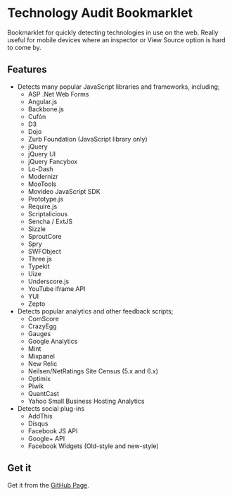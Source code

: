 # Technology Audit Bookmarklet

Bookmarklet for quickly detecting technologies in use on the web. Really useful for mobile devices where an inspector or View Source option is hard to come by.

## Features

* Detects many popular JavaScript libraries and frameworks, including;
  * ASP .Net Web Forms
  * Angular.js
  * Backbone.js
  * Cufón
  * D3
  * Dojo
  * Zurb Foundation (JavaScript library only)
  * jQuery
  * jQuery UI
  * jQuery Fancybox
  * Lo-Dash
  * Modernizr
  * MooTools
  * Movideo JavaScript SDK
  * Prototype.js
  * Require.js
  * Scriptalicious
  * Sencha / ExtJS
  * Sizzle
  * SproutCore
  * Spry
  * SWFObject
  * Three.js
  * Typekit
  * Uize
  * Underscore.js
  * YouTube iframe API
  * YUI
  * Zepto
* Detects popular analytics and other feedback scripts;
  * ComScore
  * CrazyEgg
  * Gauges
  * Google Analytics
  * Mint
  * Mixpanel
  * New Relic
  * Neilsen/NetRatings Site Census (5.x and 6.x)
  * Optimix
  * Piwik
  * QuantCast
  * Yahoo Small Business Hosting Analytics
* Detects social plug-ins
  * AddThis
  * Disqus
  * Facebook JS API
  * Google+ API
  * Facebook Widgets (Old-style and new-style)

## Get it

Get it from the [GitHub Page](http://ticky.github.io/tech-audit-bookmarklet).
